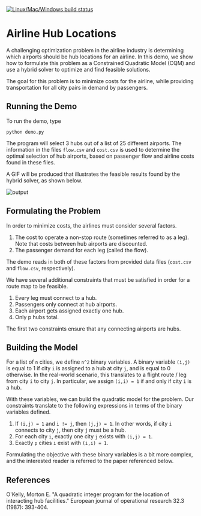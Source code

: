 [![Linux/Mac/Windows build status](
  https://circleci.com/gh/dwave-examples/airline-hubs.svg?style=svg)](
  https://circleci.com/gh/dwave-examples/airline-hubs)

# Airline Hub Locations

A challenging optimization problem in the airline industry is determining which
airports should be hub locations for an airline. In this demo, we show how to
formulate this problem as a Constrained Quadratic Model (CQM) and use a hybrid
solver to optimize and find feasible solutions.

The goal for this problem is to minimize costs for the airline, while providing
transportation for all city pairs in demand by passengers.

## Running the Demo

To run the demo, type

`python demo.py`

The program will select 3 hubs out of a list of 25 different airports. The
information in the files `flow.csv` and `cost.csv` is used to determine the
optimal selection of hub airports, based on passenger flow and airline costs
found in these files.

A GIF will be produced that illustrates the feasible results found by the
hybrid solver, as shown below.

![output](readme_imgs/airline-hubs.gif)

## Formulating the Problem

In order to minimize costs, the airlines must consider several factors.

 1. The cost to operate a non-stop route (sometimes referred to as a leg). Note
that costs between hub airports are discounted.  
 2. The passenger demand for each leg (called the flow).

The demo reads in both of these factors from provided data files (`cost.csv`
and `flow.csv`, respectively).

We have several additional constraints that must be satisfied in order for a
route map to be feasible.

 1. Every leg must connect to a hub.  
 2. Passengers only connect at hub airports.  
 3. Each airport gets assigned exactly one hub.
 4. Only p hubs total.

The first two constraints ensure that any connecting airports are hubs.

## Building the Model

For a list of `n` cities, we define `n^2` binary variables. A binary variable
`(i,j)` is equal to 1 if city `i` is assigned to a hub at city `j`, and is
equal to 0 otherwise. In the real-world scenario, this translates to a flight
route / leg from city `i` to city `j`. In particular, we assign `(i,i) = 1` if
and only if city `i` is a hub.

With these variables, we can build the quadratic model for the problem. Our
constraints translate to the following expressions in terms of the binary
variables defined.

 1. If `(i,j) = 1` and `i != j`, then `(j,j) = 1`. In other words, if city `i`
 connects to city `j`, then city `j` must be a hub.
 2. For each city `i`, exactly one city `j` exists with `(i,j) = 1`.
 3. Exactly `p` cities `i` exist with `(i,i) = 1`.

Formulating the objective with these binary variables is a bit more complex,
and the interested reader is referred to the paper referenced below.

## References

O'Kelly, Morton E. "A quadratic integer program for the location of interacting
hub facilities." European journal of operational research 32.3 (1987): 393-404.
